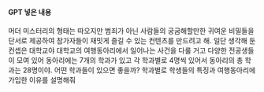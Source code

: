 

#### GPT 넣은 내용
머더 미스터리의 형태는 따오지만 범죄가 아닌 사람들의 궁굼해할만한 귀여운 비밀들을 단서로 제공하여 참가자들이 재밋게 즐길 수 있는 컨텐츠를 만드려고 해. 일단 생각해 둔 컨셉은 대학교야 대학교의 여행동아리에서 일어나는 사건을 다룰 거고 다양한 전공생들이 모여 있어 동아리에는 7개의 학과가 있고 각 학과별로 4명씩 있어서 동아리의 총 학과는 28명이야. 어떤 학과들이 있으면 좋을까? 학과별로 학생들의 특징과 여행동아리에 가입한 이유를 설명해줘